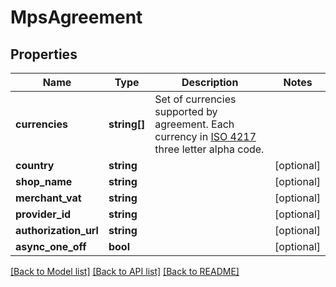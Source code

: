 # MpsAgreement

## Properties
 Name                  | Type         | Description                                                                                                                            | Notes      
-----------------------|--------------|----------------------------------------------------------------------------------------------------------------------------------------|------------
 **currencies**        | **string[]** | Set of currencies supported by agreement. Each currency in [ISO 4217](https://en.wikipedia.org/wiki/ISO_4217) three letter alpha code. |
 **country**           | **string**   |                                                                                                                                        | [optional] 
 **shop_name**         | **string**   |                                                                                                                                        | [optional] 
 **merchant_vat**      | **string**   |                                                                                                                                        | [optional] 
 **provider_id**       | **string**   |                                                                                                                                        | [optional] 
 **authorization_url** | **string**   |                                                                                                                                        | [optional] 
 **async_one_off**     | **bool**     |                                                                                                                                        | [optional] 

[[Back to Model list]](../../README.md#documentation-for-models) [[Back to API list]](../../README.md#documentation-for-api-endpoints) [[Back to README]](../../README.md)

